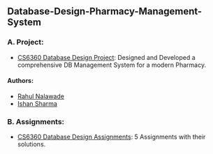 ## Database-Design-Pharmacy-Management-System
### A. Project:
- [CS6360 Database Design Project](https://github.com/rahul1947/Database-Design-Pahrmacy-Management-System/blob/master/CS6360.002-Team23-PharmacyManagementSystem.pdf): Designed and Developed a comprehensive DB Management System for a modern Pharmacy.

#### Authors:
* [Rahul Nalawade](https://github.com/rahul1947)
* [Ishan Sharma](https://github.com/ishansharma)

### B. Assignments: 
- [CS6360 Database Design Assignments](https://github.com/rahul1947/Database-Design-Pahrmacy-Management-System/tree/master/Assignments): 5 Assignments with their solutions.
